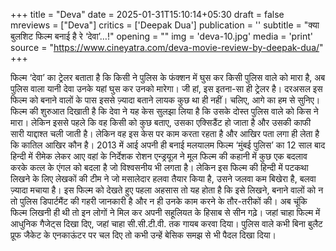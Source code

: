 +++
title = "Deva"
date = 2025-01-31T15:10:14+05:30
draft = false
mreviews = ["Deva"]
critics = ['Deepak Dua']
publication = ''
subtitle = "क्या बुलशिट फिल्म बनाई है रे ‘देवा’…!"
opening = ""
img = 'deva-10.jpg'
media = 'print'
source = "https://www.cineyatra.com/deva-movie-review-by-deepak-dua/"
+++

फिल्म ‘देवा’ का ट्रेलर बताता है कि किसी ने पुलिस के फंक्शन में घुस कर किसी पुलिस वाले को मारा है, अब पुलिस वाला यानी देवा उनके यहां घुस कर उनको मारेगा। जी हां, इस इतना-सा ही ट्रेलर है। दरअसल इस फिल्म को बनाने वालों के पास इससे ज़्यादा बताने लायक कुछ था ही नहीं। चलिए, आगे का हम से सुनिए। फिल्म की शुरुआत दिखाती है कि देवा ने यह केस सुलझा लिया है कि उसके दोस्त पुलिस वाले को किस ने मारा। लेकिन इससे पहले कि वह किसी को कुछ बताए, उसका एक्सिडैंट हो जाता है और उसकी काफी सारी याद्दाश्त चली जाती है। लेकिन वह इस केस पर काम करता रहता है और आखिर पता लगा ही लेता है कि कातिल आखिर कौन है। 2013 में आई अपनी ही बनाई मलयालम फिल्म ‘मुंबई पुलिस’ का 12 साल बाद हिन्दी में रीमेक लेकर आए वहां के निर्देशक रोशन एन्ड्रयूज़ ने मूल फिल्म की कहानी में कुछ एक बदलाव करके कत्ल के एंगल को बदला है जो विश्वसनीय भी लगता है। लेकिन इस फिल्म की हिन्दी में पटकथा लिखने के लिए लेखकों की टीम ने जो मसालेदार हलवा तैयार किया है, उसने जलवा कम बिखेरा है, बलवा ज़्यादा मचाया है। इस फिल्म को देखते हुए पहला अहसास तो यह होता है कि इसे लिखने, बनाने वालों को न तो पुलिस डिपार्टमैंट की गहरी जानकारी है और न ही उनके काम करने के तौर-तरीकों की। अब चूंकि फिल्म लिखनी ही थी तो इन लोगों ने मिल कर अपनी सहूलियत के हिसाब से सीन गढ़े। जहां चाहा फिल्म में आधुनिक गैजेट्स दिखा दिए, जहां चाहा सी.सी.टी.वी. तक गायब करवा दिया। पुलिस वाले कभी बिना बुलैट प्रूफ जैकेट के एनकाऊंटर पर चल दिए तो कभी उन्हें बेसिक समझ से भी पैदल दिखा दिया।
